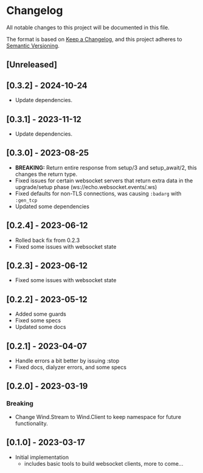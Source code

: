 # Changelog

All notable changes to this project will be documented in this file.

The format is based on [Keep a Changelog](https://keepachangelog.com/en/1.0.0/), and this project adheres to
[Semantic Versioning](https://semver.org/spec/v2.0.0.html).

## [Unreleased]

## [0.3.2] - 2024-10-24

- Update dependencies.

## [0.3.1] - 2023-11-12

- Update dependencies.

## [0.3.0] - 2023-08-25

- **BREAKING:** Return entire response from setup/3 and setup_await/2, this changes the return type.
- Fixed issues for certain websocket servers that return extra data in the upgrade/setup phase (ws://echo.websocket.events/.ws)
- Fixed defaults for non-TLS connections, was causing `:badarg` with `:gen_tcp`
- Updated some dependencies

## [0.2.4] - 2023-06-12

- Rolled back fix from 0.2.3
- Fixed some issues with websocket state

## [0.2.3] - 2023-06-12

- Fixed some issues with websocket state

## [0.2.2] - 2023-05-12

- Added some guards
- Fixed some specs
- Updated some docs

## [0.2.1] - 2023-04-07

- Handle errors a bit better by issuing :stop
- Fixed docs, dialyzer errors, and some specs

## [0.2.0] - 2023-03-19

### Breaking

- Change Wind.Stream to Wind.Client to keep namespace for future functionality.

## [0.1.0] - 2023-03-17

- Initial implementation
    - includes basic tools to build websocket clients, more to come...
